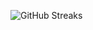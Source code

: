 ![GitHub Streaks](https://github-streaks-mqc9.onrender.com/streak/happilli/image?theme=midnight&cache_bust=1743431157&lang=ja)
